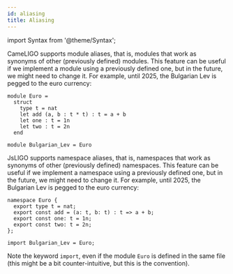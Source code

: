 ```yaml
---
id: aliasing
title: Aliasing
---
```


import Syntax from '@theme/Syntax';

<Syntax syntax="cameligo">

CameLIGO supports module aliases, that is, modules that work as
synonyms of other (previously defined) modules. This feature can be
useful if we implement a module using a previously defined one, but in
the future, we might need to change it. For example, until 2025, the
Bulgarian Lev is pegged to the euro currency:

```cameligo group=Lev
module Euro =
  struct
    type t = nat
    let add (a, b : t * t) : t = a + b
    let one : t = 1n
    let two : t = 2n
  end

module Bulgarian_Lev = Euro
```

</Syntax>

<Syntax syntax="jsligo">

JsLIGO supports namespace aliases, that is, namespaces that work as
synonyms of other (previously defined) namespaces. This feature can be
useful if we implement a namespace using a previously defined one, but
in the future, we might need to change it. For example, until 2025,
the Bulgarian Lev is pegged to the euro currency:

```jsligo group=Lev
namespace Euro {
  export type t = nat;
  export const add = (a: t, b: t) : t => a + b;
  export const one: t = 1n;
  export const two: t = 2n;
};

import Bulgarian_Lev = Euro;
```

Note the keyword `import`, even if the module `Euro` is defined in the
same file (this might be a bit counter-intuitive, but this is the
convention).

</Syntax>
